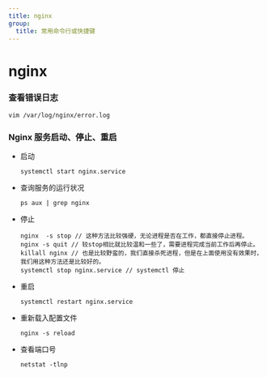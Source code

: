 ```yaml
---
title: nginx
group:
  title: 常用命令行或快捷键
---
```


# nginx

### 查看错误日志

```shell
vim /var/log/nginx/error.log
```

### Nginx 服务启动、停止、重启

- 启动
  ```shell
  systemctl start nginx.service
  ```
- 查询服务的运行状况
  ```shell
  ps aux | grep nginx
  ```
- 停止
  ```shell
  nginx  -s stop // 这种方法比较强硬，无论进程是否在工作，都直接停止进程。
  nginx -s quit // 较stop相比就比较温和一些了，需要进程完成当前工作后再停止。
  killall nginx // 也是比较野蛮的，我们直接杀死进程，但是在上面使用没有效果时，我们用这种方法还是比较好的。
  systemctl stop nginx.service // systemctl 停止
  ```
- 重启
  ```shell
  systemctl restart nginx.service
  ```
- 重新载入配置文件
  ```shell
  nginx -s reload
  ```
- 查看端口号
  ```shell
  netstat -tlnp
  ```
